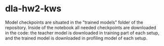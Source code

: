 # dla-hw2-kws

Model checkpoints are situated in the "trained models" folder of the repository. Inside of the notebook all needed checkpoints are downloaded in the code: the teacher model is downloaded in training part of each setup, and the trained model is downloaded in profiling model of each setup.
